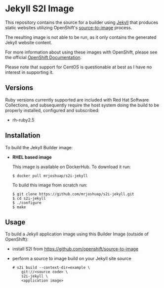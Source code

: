 Jekyll S2I Image
================

This repository contains the source for a builder using
[Jekyll](https://jekyllrb.com/) that produces static websites utilizing
OpenShift's [source-to-image](https://github.com/openshift/source-to-image)
process.

The resulting image is not able to be run, as it only contains the generated
Jekyll website content.

For more information about using these images with OpenShift, please see the
official [OpenShift Documentation](https://docs.okd.io/latest/architecture/core_concepts/builds_and_image_streams.html#source-build).

Please note that support for CentOS is questionable at best as I have no
interest in supporting it.

Versions
----------------
Ruby versions currently supported are included with Red Hat Software
Collections, and subsequently require the host system doing the build to be
properly installed, configured and subscribed:
* rh-ruby2.5

Installation
----------------
To build the Jekyll Builder image:
*  **RHEL based image**

    This image is available on DockerHub. To download it run:

    ```
    $ docker pull mrjoshuap/s2i-jekyll
    ```

    To build this image from scratch run:

    ```
    $ git clone https://github.com/mrjoshuap/s2i-jekyll.git
    $ cd s2i-jekyll
    $ ./configure
    $ make
    ```

Usage
----------------
To build a Jekyll application image using this Builder Image (outside
of OpenShift):

* install S2I from https://github.com/openshift/source-to-image

* perform a source to image build on your Jekyll site source

  ```
  # s2i build --context-dir=example \
      git://<source code> \
      s2i-jekyll \
      <application image>
  ```
